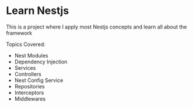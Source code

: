 # Learn Nestjs

This is a project where I apply most Nestjs concepts and learn all about the framework

Topics Covered:
- Nest Modules
- Dependency Injection
- Services
- Controllers
- Nest Config Service
- Repositories
- Interceptors
- Middlewares
